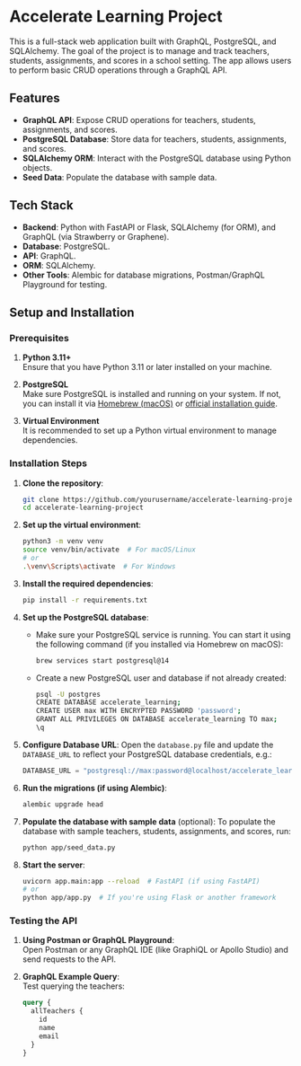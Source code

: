 # Accelerate Learning Project

This is a full-stack web application built with GraphQL, PostgreSQL, and SQLAlchemy. The goal of the project is to manage and track teachers, students, assignments, and scores in a school setting. The app allows users to perform basic CRUD operations through a GraphQL API.

## Features

- **GraphQL API**: Expose CRUD operations for teachers, students, assignments, and scores.
- **PostgreSQL Database**: Store data for teachers, students, assignments, and scores.
- **SQLAlchemy ORM**: Interact with the PostgreSQL database using Python objects.
- **Seed Data**: Populate the database with sample data.
  
## Tech Stack

- **Backend**: Python with FastAPI or Flask, SQLAlchemy (for ORM), and GraphQL (via Strawberry or Graphene).
- **Database**: PostgreSQL.
- **API**: GraphQL.
- **ORM**: SQLAlchemy.
- **Other Tools**: Alembic for database migrations, Postman/GraphQL Playground for testing.

## Setup and Installation

### Prerequisites

1. **Python 3.11+**  
   Ensure that you have Python 3.11 or later installed on your machine.
   
2. **PostgreSQL**  
   Make sure PostgreSQL is installed and running on your system. If not, you can install it via [Homebrew (macOS)](https://brew.sh/) or [official installation guide](https://www.postgresql.org/download/).

3. **Virtual Environment**  
   It is recommended to set up a Python virtual environment to manage dependencies.

### Installation Steps

1. **Clone the repository**:
    ```bash
    git clone https://github.com/yourusername/accelerate-learning-project.git
    cd accelerate-learning-project
    ```

2. **Set up the virtual environment**:
    ```bash
    python3 -m venv venv
    source venv/bin/activate  # For macOS/Linux
    # or
    .\venv\Scripts\activate  # For Windows
    ```

3. **Install the required dependencies**:
    ```bash
    pip install -r requirements.txt
    ```

4. **Set up the PostgreSQL database**:
    - Make sure your PostgreSQL service is running. You can start it using the following command (if you installed via Homebrew on macOS):
      ```bash
      brew services start postgresql@14
      ```

    - Create a new PostgreSQL user and database if not already created:
      ```bash
      psql -U postgres
      CREATE DATABASE accelerate_learning;
      CREATE USER max WITH ENCRYPTED PASSWORD 'password';
      GRANT ALL PRIVILEGES ON DATABASE accelerate_learning TO max;
      \q
      ```

5. **Configure Database URL**:
    Open the `database.py` file and update the `DATABASE_URL` to reflect your PostgreSQL database credentials, e.g.:
    ```python
    DATABASE_URL = "postgresql://max:password@localhost/accelerate_learning"
    ```

6. **Run the migrations (if using Alembic)**:
    ```bash
    alembic upgrade head
    ```

7. **Populate the database with sample data** (optional):
    To populate the database with sample teachers, students, assignments, and scores, run:
    ```bash
    python app/seed_data.py
    ```

8. **Start the server**:
    ```bash
    uvicorn app.main:app --reload  # FastAPI (if using FastAPI)
    # or
    python app/app.py  # If you're using Flask or another framework
    ```

### Testing the API

1. **Using Postman or GraphQL Playground**:  
   Open Postman or any GraphQL IDE (like GraphiQL or Apollo Studio) and send requests to the API.

2. **GraphQL Example Query**:  
   Test querying the teachers:
   ```graphql
   query {
     allTeachers {
       id
       name
       email
     }
   }
